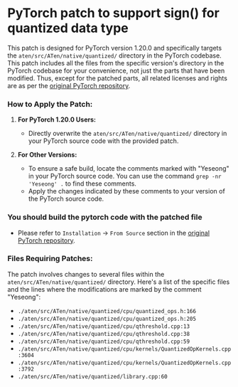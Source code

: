 # PyTorch patch to support sign() for quantized data type
This patch is designed for PyTorch version 1.20.0 and specifically targets the `aten/src/ATen/native/quantized/` directory in the PyTorch codebase.
This patch includes all the files from the specific version's directory in the PyTorch codebase for your convenience, not just the parts that have been modified.
Thus, except for the patched parts, all related licenses and rights are as per the [original PyTorch repository](https://github.com/pytorch/pytorch).

### How to Apply the Patch:
1. **For PyTorch 1.20.0 Users:**
   - Directly overwrite the `aten/src/ATen/native/quantized/` directory in your PyTorch source code with the provided patch.

2. **For Other Versions:**
   - To ensure a safe build, locate the comments marked with "Yeseong" in your PyTorch source code. You can use the command `grep -nr 'Yeseong' .` to find these comments.
   - Apply the changes indicated by these comments to your version of the PyTorch source code.

### You should build the pytorch code with the patched file
- Please refer to `Installation` -> `From Source` section in the [original PyTorch repository](https://github.com/pytorch/pytorch).

### Files Requiring Patches:
The patch involves changes to several files within the `aten/src/ATen/native/quantized/` directory. Here's a list of the specific files and the lines where the modifications are marked by the comment "Yeseong":

- `./aten/src/ATen/native/quantized/cpu/quantized_ops.h:166`
- `./aten/src/ATen/native/quantized/cpu/quantized_ops.h:205`
- `./aten/src/ATen/native/quantized/cpu/qthreshold.cpp:13`
- `./aten/src/ATen/native/quantized/cpu/qthreshold.cpp:38`
- `./aten/src/ATen/native/quantized/cpu/qthreshold.cpp:59`
- `./aten/src/ATen/native/quantized/cpu/kernels/QuantizedOpKernels.cpp:3604`
- `./aten/src/ATen/native/quantized/cpu/kernels/QuantizedOpKernels.cpp:3792`
- `./aten/src/ATen/native/quantized/library.cpp:60`
